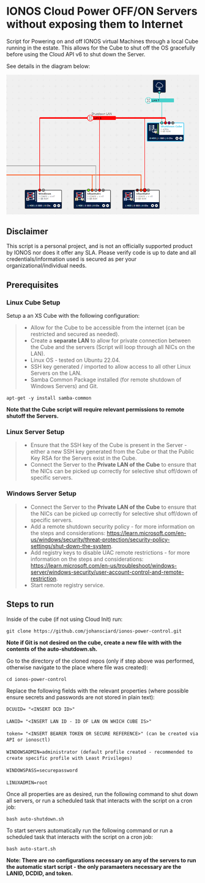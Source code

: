 # IONOS Cloud Power OFF/ON Servers without exposing them to Internet
Script for Powering on and off IONOS virtual Machines through a local Cube running in the estate. This allows for the Cube to shut off the OS gracefully before using the Cloud API v6 to shut down the Server.

See details in the diagram below:

![Architectural Diagram showing the Linux Cube connected to a LAN exposing to Internet as well as 2 Linux servers and 1 Windows connected on a Private LAN to the Cube](https://github.com/johansciard/ionos-power-control/blob/main/images/ExampleArchitecture.PNG?raw=true)

## Disclaimer
This script is a personal project, and is not an officially supported product by IONOS nor does it offer any SLA. Please verify code is up to date and all credentials/information used is secured as per your organizational/individual needs.


## Prerequisites
### Linux Cube Setup
Setup a an XS Cube with the following configuration:
> - Allow for the Cube to be accessible from the internet (can be restricted and secured as needed).
> - Create a **separate LAN** to allow for private connection between the Cube and the servers (Script will loop through all NICs on the LAN).
> - Linux OS - tested on Ubuntu 22.04.
> - SSH key generated / imported to allow access to all other Linux Servers on the LAN.
> - Samba Common Package installed (for remote shutdown of Windows Servers) and Git.

```
apt-get -y install samba-common
```

**Note that the Cube script will require relevant permissions to remote shutoff the Servers.**

### Linux Server Setup
> - Ensure that the SSH key of the Cube is present in the Server - either a new SSH key generated from the Cube or that the Public Key RSA for the Servers exist in the Cube.
> - Connect the Server to the **Private LAN of the Cube** to ensure that the NICs can be picked up correctly for selective shut off/down of specific servers.

### Windows Server Setup
> - Connect the Server to the **Private LAN of the Cube** to ensure that the NICs can be picked up correctly for selective shut off/down of specific servers.
> - Add a remote shutdown security policy - for more information on the steps and considerations: https://learn.microsoft.com/en-us/windows/security/threat-protection/security-policy-settings/shut-down-the-system.
> - Add registry keys to disable UAC remote restrictions - for more information on the steps and considerations: https://learn.microsoft.com/en-us/troubleshoot/windows-server/windows-security/user-account-control-and-remote-restriction.
> -  Start remote registry service.

## Steps to run 
Inside of the cube (if not using Cloud Init) run:
```
git clone https://github.com/johansciard/ionos-power-control.git
```
**Note if Git is not desired on the cube, create a new file with with the contents of the auto-shutdown.sh.**

Go to the directory of the cloned repos (only if step above was performed, otherwise navigate to the place where file was created):
```
cd ionos-power-control
```
Replace the following fields with the relevant properties (where possible ensure secrets and passwords are not stored in plain text):

```
DCUUID= "<INSERT DCD ID>"

LANID= "<INSERT LAN ID - ID OF LAN ON WHICH CUBE IS>"

token= "<INSERT BEARER TOKEN OR SECURE REFERENCE>" (can be created via API or ionosctl)

WINDOWSADMIN=administrator (default profile created - recommended to create specific profile with Least Privileges)

WINDOWSPASS=securepassword

LINUXADMIN=root 
```
Once all properties are as desired, run the following command to shut down all servers, or run a scheduled task that interacts with the script on a cron job:

```
bash auto-shutdown.sh
```

To start servers automatically run the following command or run a scheduled task that interacts with the script on a cron job:

```
bash auto-start.sh
```
**Note: There are no configurations necessary on any of the servers to run the automatic start script - the only paramaeters necessary are the LANID, DCDID, and token.**
